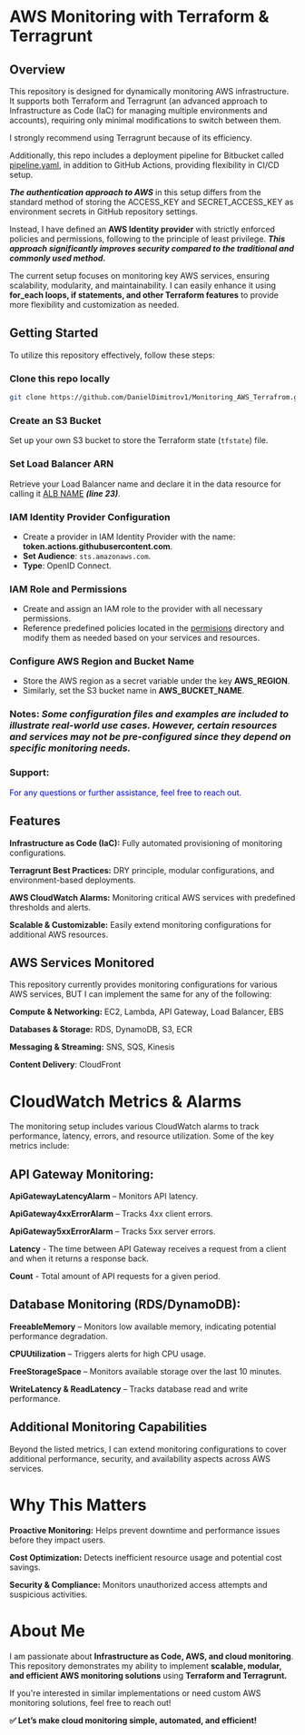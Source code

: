 # AWS Monitoring with Terraform & Terragrunt

## Overview

This repository is designed for dynamically monitoring AWS infrastructure. It supports both Terraform and Terragrunt (an advanced approach to Infrastructure as Code (IaC) for managing multiple environments and accounts), requiring only minimal modifications to switch between them. 

I strongly recommend using Terragrunt because of its efficiency.

Additionally, this repo includes a deployment pipeline for Bitbucket called [pipeline.yaml](https://github.com/DanielDimitrov1/Monitoring_AWS_Terrafrom/blob/main/pipeline.yaml), in addition to GitHub Actions, providing flexibility in CI/CD setup.

***The authentication approach to AWS*** in this setup differs from the standard  method of storing the ACCESS_KEY and SECRET_ACCESS_KEY as environment secrets in GitHub repository settings.

Instead, I have defined an **AWS Identity provider** with strictly enforced policies and permissions, following to the principle of least privilege. ***This approach significantly improves security compared to the traditional and commonly used method.***


The current setup focuses on monitoring key AWS services, ensuring scalability, modularity, and maintainability. I can easily enhance it using **for_each loops, if statements, and other Terraform features** to provide more flexibility and customization as needed.


## Getting Started

To utilize this repository effectively, follow these steps:

### Clone this repo locally

```sh
git clone https://github.com/DanielDimitrov1/Monitoring_AWS_Terrafrom.git
```

### Create an S3 Bucket
Set up your own S3 bucket to store the Terraform state (`tfstate`) file.

### Set Load Balancer ARN
Retrieve your Load Balancer name and declare it in the data resource for calling it [ALB NAME](https://github.com/DanielDimitrov1/Monitoring_AWS_Terrafrom/blob/main/modules/load_balancer.tf)  ***(line 23)***.

### IAM Identity Provider Configuration

- Create a provider in IAM Identity Provider with the name: **token.actions.githubusercontent.com**.
- **Set Audience**: `sts.amazonaws.com`.
- **Type**: OpenID Connect.

### IAM Role and Permissions

- Create and assign an IAM role to the provider with all necessary permissions.
- Reference predefined policies located in the [permisions](https://github.com/DanielDimitrov1/Monitoring_AWS_Terrafrom/tree/main/permissions) directory and modify them as needed based on your services and resources.

### Configure AWS Region and Bucket Name

- Store the AWS region as a secret variable under the key **AWS_REGION**.
- Similarly, set the S3 bucket name in **AWS_BUCKET_NAME**.

### Notes:          ***Some configuration files and examples are included to illustrate real-world use cases. However, certain resources and services may not be pre-configured since they depend on specific monitoring needs.***

### Support:   
<span style="color:blue">For any questions or further assistance, feel free to reach out.</span>



## Features

**Infrastructure as Code (IaC):** Fully automated provisioning of monitoring configurations.

**Terragrunt Best Practices:** DRY principle, modular configurations, and environment-based deployments.

**AWS CloudWatch Alarms:** Monitoring critical AWS services with predefined thresholds and alerts.

**Scalable & Customizable:** Easily extend monitoring configurations for additional AWS resources.



## AWS Services Monitored

This repository currently provides monitoring configurations for various AWS services, BUT I can implement the same for any of the following:

**Compute & Networking:** EC2, Lambda, API Gateway, Load Balancer, EBS

**Databases & Storage:** RDS, DynamoDB, S3, ECR

**Messaging & Streaming:** SNS, SQS, Kinesis

**Content Delivery**: CloudFront

# CloudWatch Metrics & Alarms

The monitoring setup includes various CloudWatch alarms to track performance, latency, errors, and resource utilization. Some of the key metrics include:

## API Gateway Monitoring:

**ApiGatewayLatencyAlarm** – Monitors API latency.

**ApiGateway4xxErrorAlarm** – Tracks 4xx client errors.

**ApiGateway5xxErrorAlarm** – Tracks 5xx server errors.

**Latency** - The time between API Gateway receives a request from a client and when it returns a response back.

**Count** - Total amount of API requests for a given period.

## Database Monitoring (RDS/DynamoDB):

**FreeableMemory** – Monitors low available memory, indicating potential performance degradation.

**CPUUtilization** – Triggers alerts for high CPU usage.

**FreeStorageSpace** – Monitors available storage over the last 10 minutes.

**WriteLatency & ReadLatency** – Tracks database read and write performance.

## Additional Monitoring Capabilities

Beyond the listed metrics, I can extend monitoring configurations to cover additional performance, security, and availability aspects across AWS services.




# Why This Matters

**Proactive Monitoring:** Helps prevent downtime and performance issues before they impact users.

**Cost Optimization:** Detects inefficient resource usage and potential cost savings.

**Security & Compliance:** Monitors unauthorized access attempts and suspicious activities.



# About Me

I am passionate about **Infrastructure as Code, AWS, and cloud monitoring**. This repository demonstrates my ability to implement **scalable, modular, and efficient AWS monitoring solutions** using **Terraform and Terragrunt.**

If you're interested in similar implementations or need custom AWS monitoring solutions, feel free to reach out!

**✅ Let’s make cloud monitoring simple, automated, and efficient!**
